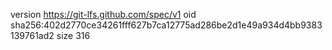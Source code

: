 version https://git-lfs.github.com/spec/v1
oid sha256:402d2770ce34261fff627b7ca12775ad286be2d1e49a934d4bb9383139761ad2
size 316
